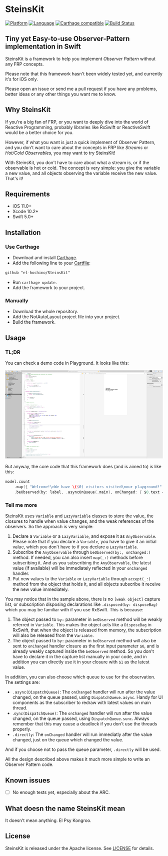 # SteinsKit

[![Platform](https://img.shields.io/badge/platform-ios-blue.svg?style=flat)](https://developer.apple.com/iphone/index.action)
[![Language](https://img.shields.io/badge/language-swift-brightgreen.svg?style=flat)](https://developer.apple.com/swift)
[![Carthage compatible](https://img.shields.io/badge/Carthage-compatible-4BC51D.svg?style=flat)](https://github.com/Carthage/Carthage)
[![Build Status](https://app.bitrise.io/app/5d9a1b8ef5e4230d/status.svg?token=PDEnNmSYIJEMP3qHM6A4Pg&branch=master)](https://app.bitrise.io/app/5d9a1b8ef5e4230d)

## Tiny yet Easy-to-use Observer-Pattern implementation in Swift 

SteinsKit is a framework to help you implement *Observer Pattern* without any FRP concepts.

Please note that this framework hasn't been widely tested yet, and currently it's for iOS only.

Please open an issue or send me a pull request if you have any problems, better ideas or any other things you want me to know.

## Why SteinsKit

If you're a big fan of FRP, or you want to deeply dive into the world of Reactive Programming, probably libraries like RxSwift or ReactiveSwift would be a better choice for you.

However, if what you want is just a quick implement of Observer Pattern, and you don't want to care about the concepts in FRP like *Streams* or *Hot/Cold Observables*, you may want to try SteinsKit!

With SteinsKit, you don't have to care about what a stream is, or if the observable is hot or cold. The concept is very simple: you give the variable a new value, and all objects observing the variable receive the new value. That's it!

## Requirements

- iOS 11.0+
- Xcode 10.2+
- Swift 5.0+

## Installation

### Use Carthage

- Download and install [Carthage](https://github.com/Carthage/Carthage#installing-carthage).
- Add the following line to your [Cartfile](https://github.com/Carthage/Carthage/blob/master/Documentation/Artifacts.md#cartfile):

```txt
github "el-hoshino/SteinsKit"
```

- Run `carthage update`.
- Add the framework to your project.

### Manually

- Download the whole repository.
- Add the NotAutoLayout project file into your project.
- Build the framework.

## Usage

### TL;DR

You can check a demo code in Playground. It looks like this:

![screenshot](README_Resource/PlaygroundSample.png)

But anyway, the core code that this framework does (and is aimed to) is like this:

```swift
model.count
    .map({ "Welcome!\nWe have \($0) visitors visited\nour playground!" })
    .beObserved(by: label, .asyncOnQueue(.main), onChanged: { $0.text = $1 })
```

### Tell me more

SteinsKit uses `Variable` and `LazyVariable` classes to store the value, the closures to handle when value changes, and the weak references of the observers. So the approach is very simple:

1. Declare a `Variable` or a `LazyVariable`, and expose it as `AnyObservable`. Please note that if you declare a `Variable`, you have to give it an initial value, which you don't have to if you declare a `LazyVariable`.
2. Subscribe the `AnyObservable` through `beObserved(by:, onChanged:)` method. If needed, you can also insert `map(_:)` methods before subscribing it. And as you subscribing the `AnyObservable`, the latest value (if available) will be immediately reflected in your `onChanged` handler.
3. Put new values to the `Variable` or `LazyVariable` through `accept(_:)` method from the object that holds it, and all objects subscribe it receive the new value immediately.

You may notice that in the sample above, there is no `[weak object]` capture list, or subscription disposing declarations like `.disposed(by: disposeBag)` which you may be familiar with if you use RxSwift. This is because:

1. The object passed to `by:` parameter in `beObserved` method will be weakly referred in `Variable`. This makes the object acts like a `DisposeBag` in RxSwift, that when the object is released from memory, the subscription will also be released from the `Variable`.
2. The object passed to `by:` parameter in `beObserved` method will also be sent to `onChanged` handler closure as the first input parameter `$0`, and is already weakly captured inside the `beObserved` method. So you don't have to declare it in the capture list manually in your code, and in addition you can directly use it in your closure with `$1` as the latest value.

In addition, you can also choose which queue to use for the observation. The settings are:

- `.async(DispatchQueue)`: The `onChanged` handler will run after the value changed, on the queue passed, using `DispatchQueue.async`. Handy for UI components as the subscriber to redraw with latest values on main thread.
- .`sync(DispatchQueue)`: The `onChanged` handler will run after the value changed, on the queue passed, using `DispatchQueue.sunc`. Always remember that this may cause a deadlock if you don't use the threads properly.
- `.directly`: The `onChanged` handler will run immediatly after the value changed, just on the queue which changed the value.

And if you choose not to pass the queue parameter, `.directly` will be used.

All the design described above makes it much more simple to write an Observer Pattern code.

## Known issues

- [ ] No enough tests yet, especially about the ARC.

## What doesn the name SteinsKit mean

It doesn't mean anything. El Psy Kongroo.

## License

SteinsKit is released under the Apache license. See [LICENSE](LICENSE) for details.
